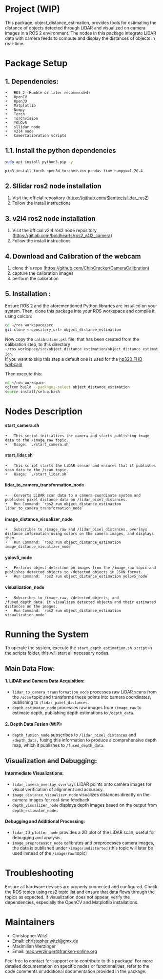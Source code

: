 # Project (WIP)

This package, object_distance_estimation, provides tools for estimating the distance of objects detected through LiDAR and visualized on camera images in a ROS 2 environment. The nodes in this package integrate LiDAR data with camera feeds to compute and display the distances of objects in real-time.

# Package Setup

## 1.	Dependencies: 
	•	ROS 2 (Humble or later recommended) 
	•	OpenCV 
	•	Open3D 
	•	Matplotlib 
	•	Numpy 
    •	Torch 
    •	Torchvision 
    •	YOLOv5 
	•	sllidar node 
	•	v2l4 node
	•	CamerCalibration scripts

## 1.1. Install the python dependencies
``` bash
sudo apt install python3-pip -y

pip3 install torch open3d torchvision pandas timm numpy==1.26.4
```
	
## 2. Sllidar ros2 node installation
1. Visit the official repository (https://github.com/Slamtec/sllidar_ros2)
2. Follow the install instructions

## 3. v2l4 ros2 node installation
1. Visit the official v2l4 ros2  node repository (https://gitlab.com/boldhearts/ros2_v4l2_camera)
2. Follow the install instructions

## 4. Download and Calibration of the webcam
1. clone this repo (https://github.com/ChipCracker/CameraCalibration)
2. capture the calibration images
3. perform the calibration

## 5. Installation : 
Ensure ROS 2 and the aforementioned Python libraries are installed on your system. Then, clone this package into your ROS workspace and compile it using colcon:
``` bash
cd ~/ros_workspace/src
git clone <repository_url> object_distance_estimation
```
Now copy the `calibration.pkl` file, that has been created from the calibration step, to this directory `~/ros_workspace/src/object_distance_estimation/object_distance_estimation`.\
If you want to skip this step a default one is used for the [hp320 FHD webcam](https://www.hp.com/de-de/shop/product.aspx?id=53x26aa&opt=abb&sel=acc)

Then execute this:

``` bash
cd ~/ros_workspace
colcon build --packages-select object_distance_estimation
source install/setup.bash
```

# Nodes Description

#### start_camera.sh
	•	This script initializes the camera and starts publishing image data to the /image_raw topic. 
	•	Usage: `./start_camera.sh`

#### start_lidar.sh
	•	This script starts the LiDAR sensor and ensures that it publishes scan data to the /scan topic. 
	•	Usage: `./start_lidar.sh`

#### lidar_to_camera_transformation_node
	•	Converts LiDAR scan data to a camera coordinate system and publishes pixel distance data on /lidar_pixel_distances. 
	•	Run Command: `ros2 run object_distance_estimation lidar_to_camera_transformation_node`

#### image_distance_visualizer_node
	•	Subscribes to /image_raw and /lidar_pixel_distances, overlays distance information using colors on the camera images, and displays them. 
	•	Run Command: `ros2 run object_distance_estimation image_distance_visualizer_node`

#### yolov5_node
	•	Performs object detection on images from the /image_raw topic and publishes detected objects to /detected_objects in JSON format.
	•	Run Command: `ros2 run object_distance_estimation yolov5_node`
	
#### visualization_node
	•	Subscribes to /image_raw, /detected_objects, and /fused_depth_data. It visualizes detected objects and their estimated distances on the images.
	•	Run Command: `ros2 run object_distance_estimation visualization_node`

# Running the System
To operate the system, execute the `start_depth_estimation.sh script` in the scripts folder, this will start all necessary nodes.

## Main Data Flow:

#### 1.	LiDAR and Camera Data Acquisition:
- `lidar_to_camera_transformation_node` processes raw LiDAR scans from the `/scan` topic and transforms these points into camera coordinates, publishing to `/lidar_pixel_distances`.
- `depth_estimator_node` processes raw images from `/image_raw` to estimate depth, publishing depth estimations to `/depth_data`.
#### 2.	Depth Data Fusion (WIP):
- `depth_fusion_node` subscribes to `/lidar_pixel_distances` and `/depth_data,` fusing this information to produce a comprehensive depth map, which it publishes to `/fused_depth_data`.

## Visualization and Debugging:

#### Intermediate Visualizations:
- `lidar_camera_overlay overlays` LiDAR points onto camera images for visual verification of alignment and accuracy.
- `image_distance_visualizer_node` visualizes distances directly on the camera images for real-time feedback.
- `depth_visualizer_node` displays depth images based on the output from `depth_estimator_node.`
#### Debugging and Additional Processing:
- `lidar_2d_plotter_node` provides a 2D plot of the LiDAR scan, useful for debugging and analysis.
- `image_preprocessor_node` calibrates and preprocesses camera images, the data is published under `/image/undistorted` (this topic will later be used instead of the `/image/raw` topic)



# Troubleshooting
Ensure all hardware devices are properly connected and configured. Check the ROS topics using ros2 topic list and ensure that data flows through the topics as expected. If visualization does not appear, verify the dependencies, especially the OpenCV and Matplotlib installations.

# Maintainers
- Christopher Witzl
- Email: christopher.witzl@gmx.de
- Maximilian Werzinger
- Email: max.werzinger@franken-online.org

Feel free to contact for support or to contribute to this package. For more detailed documentation on specific nodes or functionalities, refer to the code comments or additional documentation provided in the package.
